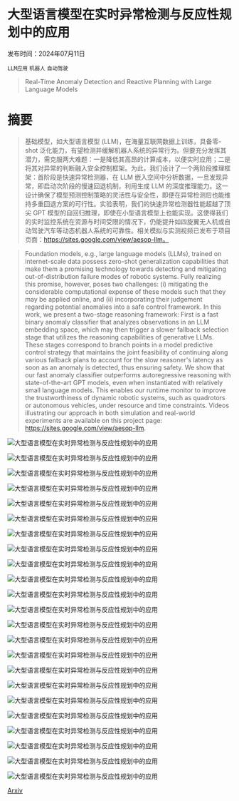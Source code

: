 # 大型语言模型在实时异常检测与反应性规划中的应用

发布时间：2024年07月11日

`LLM应用` `机器人` `自动驾驶`

> Real-Time Anomaly Detection and Reactive Planning with Large Language Models

# 摘要

> 基础模型，如大型语言模型 (LLM)，在海量互联网数据上训练，具备零-shot 泛化能力，有望检测并缓解机器人系统的异常行为。但要充分发挥其潜力，需克服两大难题：一是降低其高昂的计算成本，以便实时应用；二是将其对异常的判断融入安全控制框架。为此，我们设计了一个两阶段推理框架：首阶段是快速异常检测器，在 LLM 嵌入空间中分析数据，一旦发现异常，即启动次阶段的慢速回退机制，利用生成 LLM 的深度推理能力。这一设计确保了模型预测控制策略的灵活性与安全性，即便在异常检测后也能维持多重回退方案的可行性。实验表明，我们的快速异常检测器性能超越了顶尖 GPT 模型的自回归推理，即使在小型语言模型上也能实现。这使得我们的实时监控系统在资源与时间受限的情况下，仍能提升如四旋翼无人机或自动驾驶汽车等动态机器人系统的可靠性。相关模拟与实测视频已发布于项目页面：https://sites.google.com/view/aesop-llm。

> Foundation models, e.g., large language models (LLMs), trained on internet-scale data possess zero-shot generalization capabilities that make them a promising technology towards detecting and mitigating out-of-distribution failure modes of robotic systems. Fully realizing this promise, however, poses two challenges: (i) mitigating the considerable computational expense of these models such that they may be applied online, and (ii) incorporating their judgement regarding potential anomalies into a safe control framework. In this work, we present a two-stage reasoning framework: First is a fast binary anomaly classifier that analyzes observations in an LLM embedding space, which may then trigger a slower fallback selection stage that utilizes the reasoning capabilities of generative LLMs. These stages correspond to branch points in a model predictive control strategy that maintains the joint feasibility of continuing along various fallback plans to account for the slow reasoner's latency as soon as an anomaly is detected, thus ensuring safety. We show that our fast anomaly classifier outperforms autoregressive reasoning with state-of-the-art GPT models, even when instantiated with relatively small language models. This enables our runtime monitor to improve the trustworthiness of dynamic robotic systems, such as quadrotors or autonomous vehicles, under resource and time constraints. Videos illustrating our approach in both simulation and real-world experiments are available on this project page: https://sites.google.com/view/aesop-llm.

![大型语言模型在实时异常检测与反应性规划中的应用](../../../paper_images/2407.08735/x1.png)

![大型语言模型在实时异常检测与反应性规划中的应用](../../../paper_images/2407.08735/x2.png)

![大型语言模型在实时异常检测与反应性规划中的应用](../../../paper_images/2407.08735/x3.png)

![大型语言模型在实时异常检测与反应性规划中的应用](../../../paper_images/2407.08735/rebuttal_figure_1.png)

![大型语言模型在实时异常检测与反应性规划中的应用](../../../paper_images/2407.08735/x4.png)

![大型语言模型在实时异常检测与反应性规划中的应用](../../../paper_images/2407.08735/x5.png)

![大型语言模型在实时异常检测与反应性规划中的应用](../../../paper_images/2407.08735/naive.png)

![大型语言模型在实时异常检测与反应性规划中的应用](../../../paper_images/2407.08735/fsmpc.png)

![大型语言模型在实时异常检测与反应性规划中的应用](../../../paper_images/2407.08735/aesop_nominal.png)

![大型语言模型在实时异常检测与反应性规划中的应用](../../../paper_images/2407.08735/aesop_abort.png)

![大型语言模型在实时异常检测与反应性规划中的应用](../../../paper_images/2407.08735/aesop_early.png)

![大型语言模型在实时异常检测与反应性规划中的应用](../../../paper_images/2407.08735/aesop_late.png)

![大型语言模型在实时异常检测与反应性规划中的应用](../../../paper_images/2407.08735/nominal-stop-sign.jpg)

![大型语言模型在实时异常检测与反应性规划中的应用](../../../paper_images/2407.08735/nominal-traffic-light.jpg)

![大型语言模型在实时异常检测与反应性规划中的应用](../../../paper_images/2407.08735/anomaly-stop-sign.jpg)

![大型语言模型在实时异常检测与反应性规划中的应用](../../../paper_images/2407.08735/anomaly-traffic-light.jpg)

![大型语言模型在实时异常检测与反应性规划中的应用](../../../paper_images/2407.08735/language-embeddings.png)

![大型语言模型在实时异常检测与反应性规划中的应用](../../../paper_images/2407.08735/acc_with_detections.png)

![大型语言模型在实时异常检测与反应性规划中的应用](../../../paper_images/2407.08735/obs_representation.png)

![大型语言模型在实时异常检测与反应性规划中的应用](../../../paper_images/2407.08735/hardware_nominal_example.png)

![大型语言模型在实时异常检测与反应性规划中的应用](../../../paper_images/2407.08735/hardware_anomaly_example.png)

![大型语言模型在实时异常检测与反应性规划中的应用](../../../paper_images/2407.08735/x6.png)

![大型语言模型在实时异常检测与反应性规划中的应用](../../../paper_images/2407.08735/gpt-3-latency.png)

[Arxiv](https://arxiv.org/abs/2407.08735)